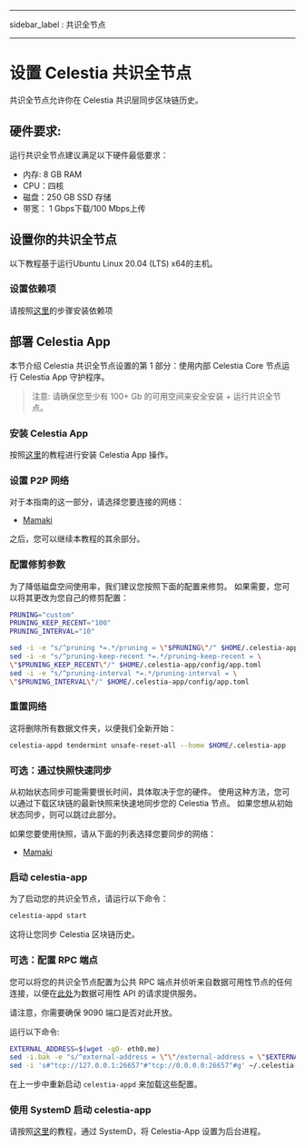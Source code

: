 - - -
sidebar_label : 共识全节点
- - -

# 设置 Celestia 共识全节点
<!-- markdownlint-disable MD013 -->

共识全节点允许你在 Celestia 共识层同步区块链历史。

## 硬件要求:

运行共识全节点建议满足以下硬件最低要求：

* 内存: 8 GB RAM
* CPU：四核
* 磁盘：250 GB SSD 存储
* 带宽： 1 Gbps下载/100 Mbps上传

## 设置你的共识全节点

以下教程基于运行Ubuntu Linux 20.04 (LTS) x64的主机。

### 设置依赖项

请按照[这里](../developers/environment.md)的步骤安装依赖项

## 部署 Celestia App

本节介绍 Celestia 共识全节点设置的第 1 部分：使用内部 Celestia Core 节点运行 Celestia App 守护程序。

> 注意: 请确保您至少有 100+ Gb 的可用空间来安全安装 + 运行共识全节点。

### 安装 Celestia App

按照[这里](../developers/celestia-app.md)的教程进行安装 Celestia App 操作。

### 设置 P2P 网络

对于本指南的这一部分，请选择您要连接的网络：

* [Mamaki](./mamaki-testnet.md#quick-sync-with-snapshot)

之后，您可以继续本教程的其余部分。

### 配置修剪参数

为了降低磁盘空间使用率，我们建议您按照下面的配置来修剪。 如果需要，您可以将其更改为您自己的修剪配置：

```sh
PRUNING="custom"
PRUNING_KEEP_RECENT="100"
PRUNING_INTERVAL="10"

sed -i -e "s/^pruning *=.*/pruning = \"$PRUNING\"/" $HOME/.celestia-app/config/app.toml
sed -i -e "s/^pruning-keep-recent *=.*/pruning-keep-recent = \
\"$PRUNING_KEEP_RECENT\"/" $HOME/.celestia-app/config/app.toml
sed -i -e "s/^pruning-interval *=.*/pruning-interval = \
\"$PRUNING_INTERVAL\"/" $HOME/.celestia-app/config/app.toml
```

### 重置网络

这将删除所有数据文件夹，以便我们全新开始：

```sh
celestia-appd tendermint unsafe-reset-all --home $HOME/.celestia-app
```

### 可选：通过快照快速同步

从初始状态同步可能需要很长时间，具体取决于您的硬件。 使用这种方法，您可以通过下载区块链的最新快照来快速地同步您的 Celestia 节点。 如果您想从初始状态同步，则可以跳过此部分。

如果您要使用快照，请从下面的列表选择您要同步的网络：

* [Mamaki](./mamaki-testnet.md#quick-sync-with-snapshot)

### 启动 celestia-app

为了启动您的共识全节点，请运行以下命令：

```sh
celestia-appd start
```

这将让您同步 Celestia 区块链历史。

### 可选：配置 RPC 端点

您可以将您的共识全节点配置为公共 RPC 端点并侦听来自数据可用性节点的任何连接，以便在[此处](../developers/node-tutorial.md)为数据可用性 API 的请求提供服务。

请注意，你需要确保 9090 端口是否对此开放。

运行以下命令:

```sh
EXTERNAL_ADDRESS=$(wget -qO- eth0.me)
sed -i.bak -e "s/^external-address = \"\"/external-address = \"$EXTERNAL_ADDRESS:26656\"/" $HOME/.celestia-app/config/config.toml
sed -i 's#"tcp://127.0.0.1:26657"#"tcp://0.0.0.0:26657"#g' ~/.celestia-app/config/config.toml
```

在上一步中重新启动 `celestia-appd` 来加载这些配置。

### 使用 SystemD 启动 celestia-app

请按照[这里](./systemd.md#start-the-celestia-app-with-systemd)的教程，通过 SystemD，将 Celestia-App 设置为后台进程。
